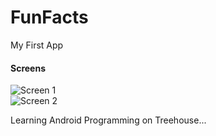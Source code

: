 # FunFacts
<p>My First App</p>
<h4>Screens</h4>
<img src="https://app.box.com/representation/file_version_25552834004/image_2048/1.png" alt="Screen 1"/>
<br/>
<img src="https://app.box.com/representation/file_version_25552833696/image_2048/1.png" alt="Screen 2"/>
<br/>
<p>Learning Android Programming on Treehouse...</p>

